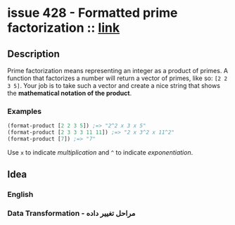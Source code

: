 # issue 428 - Formatted prime factorization :: [link](https://ericnormand.me/issues/purelyfunctional-tv-newsletter-428-crud-paging)

## Description

Prime factorization means representing an integer as a product of primes. A function that factorizes a number will return a vector of primes, like so: `[2 2 3 5]`. Your job is to take such a vector and create a nice string that shows the **mathematical notation of the product**.

### Examples
```clj
(format-product [2 2 3 5]) ;=> "2^2 x 3 x 5"
(format-product [2 3 3 3 11 11]) ;=> "2 x 3^2 x 11^2"
(format-product [7]) ;=> "7"
```

Use `x` to indicate *multiplication* and `^` to indicate *exponentiation*.

## Idea

### English

### Data Transformation - مراحل تغییر داده
```nim
```